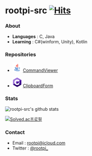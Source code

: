 # rootpi-src [![Hits](https://hits.seeyoufarm.com/api/count/incr/badge.svg?url=https%3A%2F%2Fgithub.com%2Frootpi-src&count_bg=%2379C83D&title_bg=%23555555&icon=&icon_color=%23E7E7E7&title=hits&edge_flat=false)](https://hits.seeyoufarm.com)

### About
- **Languages** : C, Java
- **Learning** : C#(winform, Unity), Kotlin

### Repositories
- <img src="https://github.com/rootpi-src/rootpi-src/blob/main/Java.png" width="30px"> [CommandViewer](https://github.com/rootpi-src/CommandViewer)

- <img src="https://github.com/rootpi-src/rootpi-src/blob/main/CSharp.png" width="30px"> [ClipboardForm](https://github.com/rootpi-src/ClipboardForm)

### Stats
![rootpi-src's github stats](https://github-readme-stats.vercel.app/api?username=rootpi-src&show_icons=true)

[![Solved.ac프로필](http://mazassumnida.wtf/api/v2/generate_badge?boj=rootpi)](https://solved.ac/rootpi)

### Contact
- Email : rootpi@icloud.com
- Twitter : [@rootpi_](https://twitter.com/rootpi_)
